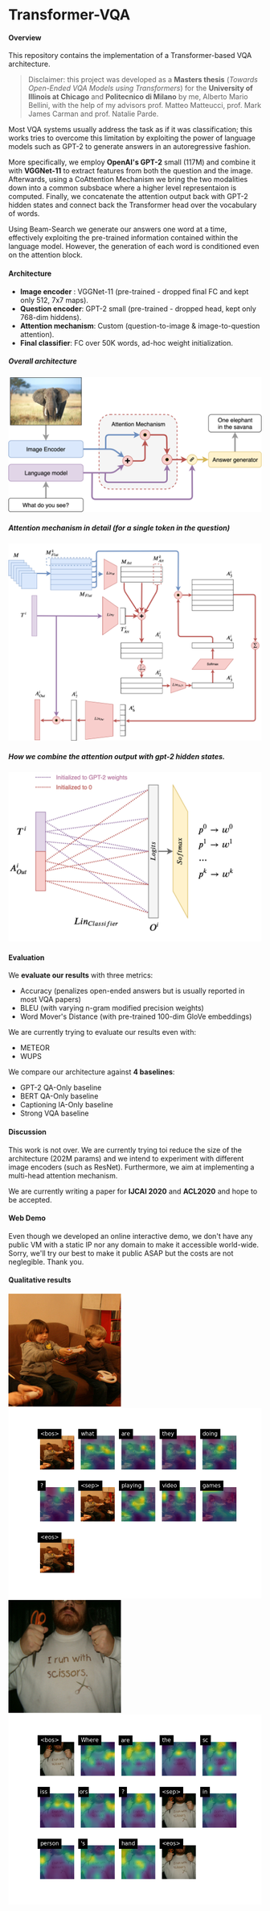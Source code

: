 # Transformer-VQA

#### Overview

This repository contains the implementation of a Transformer-based VQA architecture.

> Disclaimer: this project was developed as a **Masters thesis** (*Towards Open-Ended VQA Models using Transformers*) for the **University of Illinois at Chicago** and **Politecnico di Milano** by me, Alberto Mario Bellini, with the help of my advisors prof. Matteo Matteucci, prof. Mark James Carman and prof. Natalie Parde.

Most VQA systems usually address the task as if it was classification; this works tries to overcome this limitation by exploiting the power of language models such as GPT-2 to generate answers in an autoregressive fashion. 

More specifically, we employ **OpenAI's GPT-2** small (117M) and combine it with **VGGNet-11** to extract features from both the question and the image. Afterwards, using a CoAttention Mechanism we bring the two modalities down into a common subsbace where a higher level representaion is computed. Finally, we concatenate the attention output back with GPT-2 hidden states and connect back the Transformer head over the vocabulary of words.

Using Beam-Search we generate our answers one word at a time, effectively exploiting the pre-trained information contained within the language model. However, the generation of each word is conditioned even on the attention block.

#### Architecture

- **Image encoder** : VGGNet-11 (pre-trained - dropped final FC and kept only 512, 7x7 maps).
- **Question encoder**: GPT-2 small (pre-trained - dropped head, kept only 768-dim hiddens).
- **Attention mechanism**: Custom (question-to-image & image-to-question attention).
- **Final classifier**: FC over 50K words, ad-hoc weight initialization. 

##### Overall architecture
![](resources/md/images/vggpt2_overview.png)

##### Attention mechanism in detail (for a single token in the question)
![](resources/md/images/vggpt2_attention.png)

##### How we combine the attention output with gpt-2 hidden states.
![](resources/md/images/vggpt2_concat.png)

#### Evaluation

We **evaluate our results** with three metrics:
- Accuracy (penalizes open-ended answers but is usually reported in most VQA papers)
- BLEU (with varying n-gram modified precision weights)
- Word Mover's Distance (with pre-trained 100-dim GloVe embeddings)

We are currently trying to evaluate our results even with:
- METEOR
- WUPS

We compare our architecture against **4 baselines**:
- GPT-2 QA-Only baseline
- BERT QA-Only baseline
- Captioning IA-Only baseline
- Strong VQA baseline

#### Discussion

This work is not over. We are currently trying toi reduce the size of the architecture (202M params) and we intend to experiment with different image encoders (such as ResNet). Furthermore, we aim at implementing a multi-head attention mechanism. 

We are currently writing a paper for **IJCAI 2020** and **ACL2020** and hope to be accepted.

#### Web Demo

Even though we developed an online interactive demo, we don't have any public VM with a static IP nor any domain to make it accessible world-wide. Sorry, we'll try our best to make it public ASAP but the costs are not neglegible. Thank you.

#### Qualitative results

![](resources/md/images/playing_videogames.png)
![](resources/md/images/playing_videogames_maps.png)
![](resources/md/images/where_scissors.png)
![](resources/md/images/where_scissors_maps.png)

